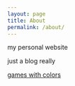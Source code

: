 ```yaml
---
layout: page
title: About
permalink: /about/
---
```


my personal website

just a blog really

[games with colors](https://play.google.com/store/apps/developer?id=Games%20with%20Colours&hl=en)
